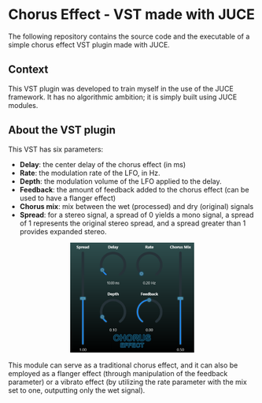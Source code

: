 # Chorus Effect - VST made with JUCE

The following repository contains the source code and the executable of a simple chorus effect VST plugin made with JUCE.

## Context

This VST plugin was developed to train myself in the use of the JUCE framework. 
It has no algorithmic ambition; it is simply built using JUCE modules.

## About the VST plugin

This VST has six parameters:
- **Delay**: the center delay of the chorus effect (in ms)
- **Rate**:  the modulation rate of the LFO, in Hz.
- **Depth**:  the modulation volume of the LFO applied to the delay.
- **Feedback**: the amount of feedback added to the chorus effect (can be used to have a flanger effect)
- **Chorus mix**: mix between the wet (processed) and dry (original) signals
- **Spread**: for a stereo signal, a spread of 0 yields a mono signal, a spread of 1 represents the original stereo spread, and a spread greater than 1 provides expanded stereo.

<div align="center">
<img src="VST_UI.png"   width="50%">
</div>

This module can serve as a traditional chorus effect, and it can also be employed as a flanger effect (through manipulation of the feedback parameter) or a vibrato effect (by utilizing the rate parameter with the mix set to one, outputting only the wet signal).



